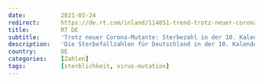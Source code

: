 ```yaml
---
date:          2021-03-24
redirect:      https://de.rt.com/inland/114851-trend-trotz-neuer-corona-mutante/
title:         RT DE
subtitle:      'Trotz neuer Corona-Mutante: Sterbezahl in der 10. Kalenderwoche um 12 Prozent gesunken'
description:   'Die Sterbefallzahlen für Deutschland in der 10. Kalenderwoche 2021 liegen 12 Prozent unter dem Durchschnitt der Vorjahre. Die gesamten Sterbefallzahlen gingen in der 8. Kalenderwoche weiter zurück und lagen 2.208 Fälle bzw. 10 Prozent unter dem Durchschnitt der vier Vorjahre.'
country:       DE
categories:    [Zahlen]
tags:          [sterblichkeit, virus-mutation]
---
```

